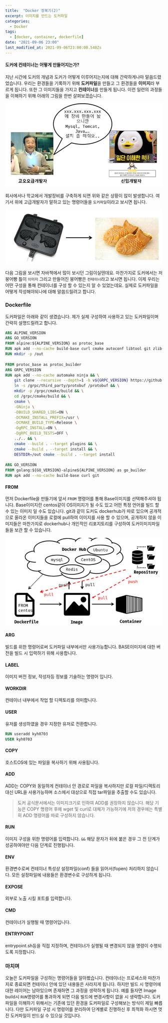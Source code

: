 ```yaml
---
title:  "Docker 정복기(2)"
excerpt: 이미지를 만드는 도커파일
categories:
  - Docker
tags:
  - [docker, container, dockerfile]
date: "2021-09-06 23:00"
last_modified_at: 2021-09-06T23:00:00.540Zs
---
```


#### 도커에 컨테이너는 어떻게 만들어지는가?

지난 시간에 도커의 개념과 도커가 어떻게 이루어지는지에 대해 간략하게나마 말씀드렸었습니다. 우리는 환경들을 기록하기 위해 **도커파일**을 만들고 그 환경들을 **이미지**라 부르게 됩니다. 또한 그 이미지들을 가지고 **컨테이너**를 만들게 됩니다. 이런 일련의 과정들을 이해하기 위해 아래의 그림을 한번 살펴보겠습니다.

![image-20210907220638666](../../assets/images/posts/2021-09-07-post-docker-dockerfile/image-20210907220638666.png)

회사에서나 학교에서 개발장비를 구축하게 되면 위와 같은 상황이 많이 발생합니다. 여기서 위에 고급개발자가 말하고 있는 명령어들을 ``도커파일``이라고 보시면 됩니다. 

![image-20210907220417524](../../assets/images/posts/2021-09-07-post-docker-dockerfile/image-20210907220417524.png)

다음 그림을 보시면 자바책에서 많이 보시던 그림이실텐데요. 마찬가지로 도커에서는 저 붕어빵 틀이 ``이미지`` 그리고 만들어진 붕어빵은 ``컨테이너``라고 보시면 됩니다. 이제 우리는 어떤 구성을 통해 컨테이너를 구성 할 수 있는지 알 수 있었는데요. 실제로 도커파일을 어떻게 작성해야되나에 대해 말씀드릴려고 합니다.

### Dockerfile

도커파일은 아래와 같이 생겼습니다. 제가 실제 구성하여 사용하고 있는 도커파일이며 간략히 설명드릴려고 합니다.

```dockerfile
ARG ALPINE_VERSION
ARG GO_VERSION
FROM alpine:${ALPINE_VERSION} as protoc_base
RUN apk add --no-cache build-base curl cmake autoconf libtool git zlib-dev linux-headers
RUN mkdir -p /out

FROM protoc_base as protoc_builder
ARG GRPC_VERSION
RUN apk add --no-cache automake ninja && \
    git clone --recursive --depth=1 -b v${GRPC_VERSION} https://github.com/grpc/grpc.git /grpc && \
    ln -s /grpc/third_party/protobuf /protobuf && \
    mkdir -p /grpc/cmake/build && \
    cd /grpc/cmake/build && \
    cmake \
    -GNinja \
    -DBUILD_SHARED_LIBS=ON \
    -DCMAKE_INSTALL_PREFIX=/usr \
    -DCMAKE_BUILD_TYPE=Release \
    -DgRPC_INSTALL=ON \
    -DgRPC_BUILD_TESTS=OFF \
    ../.. && \
    cmake --build . --target plugins && \
    cmake --build . --target install && \
    DESTDIR=/out cmake --build . --target install

ARG GO_VERSION
FROM golang:${GO_VERSION}-alpine${ALPINE_VERSION} as go_builder
RUN apk add --no-cache build-base curl git
```

#### FROM

먼저 Dockerfile을 만들기에 앞서 ``FROM`` 명령어를 통해 Base이미지를 선택해주셔야 됩니다. Base이미지란 centos같이 OS이미지가 될 수도 있고 어떤 특정 언어를 빌드 할 수 있는 이미지 일 수도 있습니다. git과 같이 도커도 dockerhub가 따로 있으며 공개적으로 올라온 이미지들을 로컬에 pull하여 이미지를 사용 할 수 있으며, 공개하지 않을 이미지들은 마찬가지로 dockerhub나 개인적인 리포지토리를 구성하여 도커이미지파일들을 보관 할 수 있습니다.

![image-20210907222632414](../../assets/images/posts/2021-09-07-post-docker-dockerfile/image-20210907222632414.png)

#### ARG

빌드를 위한 명령어로써 도커파일 내부에서만 사용가능합니다. BASE이미지에 대한 버전을 빌드 시 입력하기 위해 사용합니다.

#### LABEL

이미지 버전 정보, 작성자등 정보를 기술하는 명령어 입니다.

#### WORKDIR

컨테이너 내부에서 작업 할 디렉토리를 의미합니다.

#### USER

유저를 생성하였을 경우 지정한 유저로 전환합니다.

```dockerfile
RUN useradd kyh0703
USER kyh0703
```

#### COPY

호스트OS에 있는 파일을 복사하기 위해 사용됩니다.

#### ADD

ADD는 COPY와 동일하게 컨테이너 안 경로로 파일을 복사하지만 로컬 파일/디렉토리 대신 URL을 사용가능하며 소스에서 대상으로 직접 tar파일을 추출할 수도 있습니다. 

> 도커 공식문서에서는 이미지크기로 인하여 ADD를 권장하지 않습니다. 해당 기능은 COPY 명령어 후에 wget 및 curl로 대체가 가능하기에 저의 경우에는 특별히 ADD 명령어를 따로 구성하지 않습니다.

#### RUN

이미지 구성을 위한 명령어를 입력합니다. ``&&`` 해당 문자가 뒤에 붙은 경우 그 전 단계가 성공하여야만 다음 단계로 진행됩니다.

#### ENV

환경변수로써 컨테이너 특성상 설정파일(conf) 들을 읽어서(fopen) 처리하지 않습니다. 모든 설정파일에 내용들은 환경변수로 구성하게 됩니다.

#### EXPOSE

외부로 노출 시킬 포트를 입력합니다.

#### CMD

컨테이너가 실행될 때 명령어입니다.

#### ENTRYPOINT

entrypoint.sh등을 직접 지정하며, 컨테이너가 실행될 때 변경되지 않을 명령이 수행되도록 지정합니다.

### 마치며

오늘은 도커파일을 구성하는 명령어들을 알아봤습니다. 컨테이너는 프로세스와 마찬가지로 종료되면 컨테이너 안에 있던 내용들은 사라지게 됩니다. 하지만 빌드 시 명령어에 대한 레이어는 남아있으며 존재하면 그 과정을 생략하게 됩니다. 예를 들자면 Image build시 ``RUN``명령어를 통과하게 되면 다음 빌드에 변경사항이 없을 시 생략합니다.  도커 파일을 이해하기 위해서는 기존에 있던 환경을 도커파일로 구성해보는 방식이 제일 빠릅니다. 다만 도커파일 구성 시 명령어를 분리하여 단계별로 진행하신 후 최적화 하시면 멋진 도커파일이 만드실 수 있으실 것입니다.
